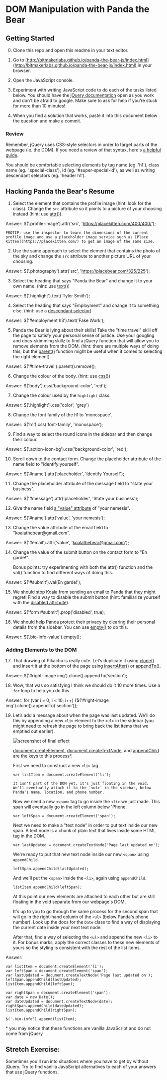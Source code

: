 # DOM Manipulation with Panda the Bear
## Getting Started
0. Clone this repo and open this readme in your text editor.

1. Go to [http://bitmakerlabs.github.io/panda-the-bear-js/index.html](http://bitmakerlabs.github.io/panda-the-bear-js/index.html) in your browser.

2. Open the JavaScript console.

3. Experiment with writing JavaScript code to do each of the tasks listed below.  You should have the [jQuery documentation](http://jquery.com/) open as you work and don't be afraid to google.  Make sure to ask for help if you’re stuck for more than 10 minutes!  

4. When you find a solution that works, paste it into this document below the question and make a commit.


### Review
Remember, jQuery uses CSS-style selectors in order to target parts of the webpage (ie. the DOM).  If you need a review of that syntax, here's [a helpful guide](https://developer.mozilla.org/en/docs/Web/Guide/CSS/Getting_started/Selectors).

You should be comfortable selecting elements by tag name (eg. 'h1'), class name (eg. '.special-class'), id (eg. '#super-special-id'), as well as writing descendant selectors (eg. 'header h1').

## Hacking Panda the Bear's Resume

1. Select the element that contains the profile image (hint: look for the class).  Change the `src` attribute so it points to a picture of your choosing instead (hint: use [attr()](http://api.jquery.com/attr/)).

Answer: $('.profile-image').attr('src', 'https://placekitten.com/400/400/');

	PROTIP: use the inspector to learn the dimensions of the current profile image and use a placeholder image service such as [Place Kitten](https://placekitten.com/) to get an image of the same size.

2. Use the same approach to select the element that contains the photo of the sky and change the `src` attribute to another picture URL of your choosing.

Answer: $('.photography').attr('src', 'https://placebear.com/325/225');

3. Select the heading that says "Panda the Bear" and change it to your own name. (hint: use [text()](http://api.jquery.com/text/))

Answer: $('.highlight').text('Tyler Smith');

4. Select the heading that says "Employment" and change it to something else. (hint: use a [descendant selector](https://developer.mozilla.org/en-US/docs/Web/CSS/Descendant_selectors))

Answer: $('#employment h3').text('Fake Work');

5. Panda the Bear is lying about their skills!  Take the "time travel" skill off the page to satisfy your personal sense of justice.  Use your googling and docs-skimming skillz to find a jQuery function that will allow you to remove elements from the DOM.  (hint: there are multiple ways of doing this, but the [parent()](http://api.jquery.com/parent/) function might be useful when it comes to selecting the right element)

Answer: $('#time-travel').parent().remove();

6. Change the colour of the body. (hint: use [css()](http://api.jquery.com/css/))

Answer: $('body').css('background-color', 'red');

7. Change the colour used by the `highlight` class.

Answer: $('.highlight').css('color', 'grey')

8. Change the font family of the h1 to 'monospace'.

Answer: $('h1').css('font-family', 'monospace');

9. Find a way to select the round icons in the sidebar and then change their colour.

Answer: $('.action-icon-bg').css('background-color', 'red');

10. Scroll down to the contact form.  Change the placeholder attribute of the name field to "identify yourself".

Answer: $('#name').attr('placeholder', 'Identify Yourself');

11. Change the placeholder attribute of the message field to "state your business".

Answer: $('#message').attr('placeholder', 'State your business');

12. Give the name field [a "value" attribute](http://www.w3schools.com/tags/att_input_value.asp) of "your nemesis".

Answer: $('#name').attr('value', 'your nemesis');

13. Change the value attribute of the email field to "koalathebear@gmail.com".

Answer: $('#email').attr('value', 'koalathebear@gmail.com');

14. Change the value of the submit button on the contact form to "En garde!".

	Bonus points: try experimenting with both the attr() function and the val() function to find different ways of doing this.

Answer: $('#submit').val(En garde!');

15. We should stop Koala from sending an email to Panda that they might regret!  Find a way to disable the submit button (hint: familiarize yourself with the [disabled attribute](http://www.w3schools.com/tags/att_input_disabled.asp)).

Answer: $('form #submit').prop('disabled', true);

16. We should help Panda protect their privacy by clearing their personal details from the sidebar.  You can use [empty()](https://api.jquery.com/empty/) to do this.

Answer: $('.bio-info-value').empty();


### Adding Elements to the DOM

17. That drawing of Pikachu is really cute.  Let’s duplicate it using [clone()](https://api.jquery.com/clone/) and insert it at the bottom of the page using [insertAfter()](http://api.jquery.com/insertafter/) or [appendTo()](http://api.jquery.com/appendto/).

Answer: $('#right-image img').clone().appendTo('section');

18. Wow, that was so satisfying I think we should do it 10 more times.  Use a `for` loop to help you do this.

Answer: for (var i = 0; i < 10; i++) {$('#right-image img').clone().appendTo('section')};

19. Let’s add a message about when the page was last updated.  We'll do this by appending a new `<li>` element to the `<ul>` in the sidebar (you might need to refresh the page to bring back the list items that we emptied out earlier).  

	![screenshot of final effect](panda-last-updated.png)

	[document.createElement](https://developer.mozilla.org/en-US/docs/Web/API/Document/createElement), [document.createTextNode](https://developer.mozilla.org/en-US/docs/Web/API/Document/createTextNode), and [appendChild](https://developer.mozilla.org/en-US/docs/Web/API/Node/appendChild) are the keys to this process\*.

	First we need to construct a new `<li>` tag.

	`var listItem = document.createElement('li');`

		It isn't part of the DOM yet, it's just floating in the void.  We'll eventually attach it to the `<ul>` in the sidebar, below Panda's name, location, and phone number.

	 Now we need a new `<span>` tag to go inside the `<li>` we just made.  This span will eventually go in the left column below 'Phone'.

	`var leftSpan = document.createElement('span');`

	Next we need to make a "text node" in order to put text inside our new span.  A text node is a chunk of plain text that lives inside some HTML tag in the DOM.

	`var lastUpdated = document.createTextNode('Page last updated on');`

	We're ready to put that new text node inside our new `<span>` using `appendChild`.

	`leftSpan.appendChild(lastUpdated);`

	And we'll put the `<span>` inside the `<li>`, again using `appendChild`.

	`listItem.appendChild(leftSpan);`

	At this point our new elements are attached to each other but are still floating in the void separate from our webpage's DOM.

	It's up to you to go through the same process for the second span that will go in the right-hand column of the `<ul>` (below Panda's phone number).  Look up the docs for the `Date` class to find a way of displaying the current date inside your next text node.

	After that, find a way of selecting the `<ul>` and append the new `<li>` to it.  For bonus marks, apply the correct classes to these new elements of yours so the styling is consistent with the rest of the list items.

Answer:

	var listItem = document.createElement('li');
	var leftSpan = document.createElement('span');
	var lastUpdated = document.createTextNode('Page last updated on');
	leftSpan.appendChild(lastUpdated);
	listItem.appendChild(leftSpan);

	var rightSpan = document.createElement('span');
	var date = new Date();
	var dateUpdated = document.createTextNode(date);
	rightSpan.appendChild(dateUpdated);
	listItem.appendChild(rightSpan);

	$('.bio-info').append(listItem);



\* you may notice that these functions are vanilla JavaScript and do not come from jQuery


## Stretch Exercise:
Sometimes you'll run into situations where you have to get by without jQuery.  Try to find vanilla JavaScript alternatives to each of your answers that use jQuery functions.
